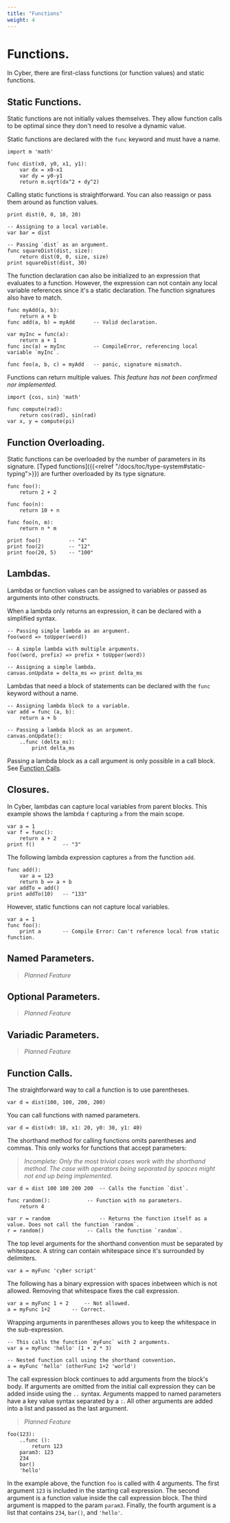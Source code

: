 ```yaml
---
title: "Functions"
weight: 4
---
```


# Functions.
In Cyber, there are first-class functions (or function values) and static functions.

## Static Functions.
Static functions are not initially values themselves. They allow function calls to be optimal since they don't need to resolve a dynamic value.

Static functions are declared with the `func` keyword and must have a name.
```cy
import m 'math'

func dist(x0, y0, x1, y1):
    var dx = x0-x1
    var dy = y0-y1
    return m.sqrt(dx^2 + dy^2)
```
Calling static functions is straightforward. You can also reassign or pass them around as function values.
```cy
print dist(0, 0, 10, 20)

-- Assigning to a local variable.
var bar = dist

-- Passing `dist` as an argument.
func squareDist(dist, size):
    return dist(0, 0, size, size)
print squareDist(dist, 30)
```

The function declaration can also be initialized to an expression that evaluates to a function. However, the expression can not contain any local variable references since it's a static declaration. The function signatures also have to match.
```cy
func myAdd(a, b):
    return a + b
func add(a, b) = myAdd      -- Valid declaration.

var myInc = func(a):
    return a + 1
func inc(a) = myInc         -- CompileError, referencing local variable `myInc`.

func foo(a, b, c) = myAdd   -- panic, signature mismatch.
```

Functions can return multiple values. *This feature has not been confirmed nor implemented.*
```cy
import {cos, sin} 'math'

func compute(rad):
    return cos(rad), sin(rad)
var x, y = compute(pi)
```

## Function Overloading.
Static functions can be overloaded by the number of parameters in its signature. [Typed functions]({{<relref "/docs/toc/type-system#static-typing">}}) are further overloaded by its type signature. 
```cy
func foo():
    return 2 + 2

func foo(n):
    return 10 + n

func foo(n, m):
    return n * m

print foo()         -- "4"
print foo(2)        -- "12"
print foo(20, 5)    -- "100"
```

## Lambdas.
Lambdas or function values can be assigned to variables or passed as arguments into other constructs.

When a lambda only returns an expression, it can be declared with a simplified syntax.
```cy
-- Passing simple lambda as an argument.
foo(word => toUpper(word))

-- A simple lambda with multiple arguments.
foo((word, prefix) => prefix + toUpper(word))

-- Assigning a simple lambda.
canvas.onUpdate = delta_ms => print delta_ms
```

Lambdas that need a block of statements can be declared with the `func` keyword without a name.
```cy
-- Assigning lambda block to a variable.
var add = func (a, b):
    return a + b

-- Passing a lambda block as an argument.
canvas.onUpdate():
    ..func (delta_ms):
        print delta_ms
```
Passing a lambda block as a call argument is only possible in a call block. See [Function Calls](#function-calls).

## Closures.
In Cyber, lambdas can capture local variables from parent blocks. This example shows the lambda `f` capturing `a` from the main scope.
```cy
var a = 1
var f = func():
    return a + 2
print f()         -- "3"
```

The following lambda expression captures `a` from the function `add`.
```cy
func add():
    var a = 123
    return b => a + b
var addTo = add()
print addTo(10)   -- "133"
```

However, static functions can not capture local variables.
```cy
var a = 1
func foo():
    print a       -- Compile Error: Can't reference local from static function.
```

## Named Parameters.
> _Planned Feature_

## Optional Parameters.
> _Planned Feature_

## Variadic Parameters.
> _Planned Feature_

## Function Calls.
The straightforward way to call a function is to use parentheses.

```cy
var d = dist(100, 100, 200, 200)
```

You can call functions with named parameters.
```cy
var d = dist(x0: 10, x1: 20, y0: 30, y1: 40)
```

The shorthand method for calling functions omits parentheses and commas. This only works for functions that accept parameters:
> _Incomplete: Only the most trivial cases work with the shorthand method. The case with operators being separated by spaces might not end up being implemented._
```cy
var d = dist 100 100 200 200  -- Calls the function `dist`.

func random():            -- Function with no parameters.
    return 4

var r = random                -- Returns the function itself as a value. Does not call the function `random`.
r = random()              -- Calls the function `random`.
```

The top level arguments for the shorthand convention must be separated by whitespace. A string can contain whitespace since it's surrounded by delimiters. 
```cy
var a = myFunc 'cyber script'
```

The following has a binary expression with spaces inbetween which is not allowed. Removing that whitespace fixes the call expression.

```cy
var a = myFunc 1 + 2     -- Not allowed.
a = myFunc 1+2       -- Correct.
```

Wrapping arguments in parentheses allows you to keep the whitespace in the sub-expression.
```cy
-- This calls the function `myFunc` with 2 arguments.
var a = myFunc 'hello' (1 + 2 * 3)

-- Nested function call using the shorthand convention.
a = myFunc 'hello' (otherFunc 1+2 'world')
```

The call expression block continues to add arguments from the block's body. If arguments are omitted from the initial call expression they can be added inside using the `..` syntax. Arguments mapped to named parameters have a key value syntax separated by a `:`. All other arguments are added into a list and passed as the last argument.
> _Planned Feature_
```cy
foo(123):
    ..func ():
        return 123
    param3: 123
    234
    bar()
    'hello'
```
In the example above, the function `foo` is called with 4 arguments. The first argument `123` is included in the starting call expression. The second argument is a function value inside the call expression block. The third argument is mapped to the param `param3`. Finally, the fourth argument is a list that contains `234`, `bar()`, and `'hello'`. 